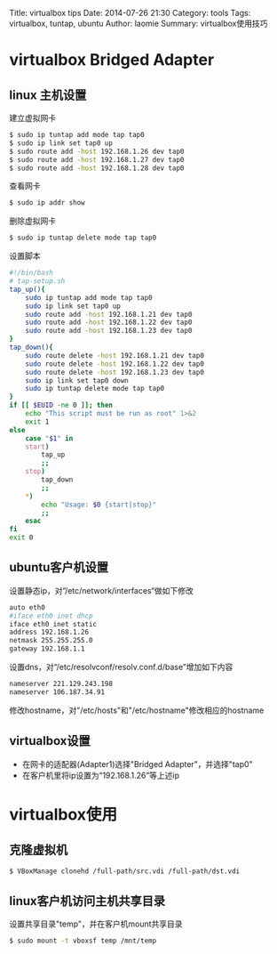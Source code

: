 Title: virtualbox tips
Date: 2014-07-26 21:30
Category: tools 
Tags: virtualbox, tuntap, ubuntu
Author: laomie
Summary: virtualbox使用技巧


virtualbox Bridged Adapter
================

linux 主机设置
---------
建立虚拟网卡
```bash
$ sudo ip tuntap add mode tap tap0
$ sudo ip link set tap0 up
$ sudo route add -host 192.168.1.26 dev tap0
$ sudo route add -host 192.168.1.27 dev tap0
$ sudo route add -host 192.168.1.28 dev tap0
```

查看网卡
```bash
$ sudo ip addr show
```

删除虚拟网卡
```bash
$ sudo ip tuntap delete mode tap tap0
```

设置脚本
```bash
#!/bin/bash
# tap-setup.sh
tap_up(){
    sudo ip tuntap add mode tap tap0
    sudo ip link set tap0 up
    sudo route add -host 192.168.1.21 dev tap0
    sudo route add -host 192.168.1.22 dev tap0
    sudo route add -host 192.168.1.23 dev tap0
}
tap_down(){
    sudo route delete -host 192.168.1.21 dev tap0
    sudo route delete -host 192.168.1.22 dev tap0
    sudo route delete -host 192.168.1.23 dev tap0
    sudo ip link set tap0 down
    sudo ip tuntap delete mode tap tap0
}
if [[ $EUID -ne 0 ]]; then
    echo "This script must be run as root" 1>&2
    exit 1
else
    case "$1" in
    start)
        tap_up
        ;;
    stop)
        tap_down
        ;;
    *)
        echo "Usage: $0 {start|stop}"
        ;;
    esac
fi
exit 0
```

ubuntu客户机设置
-----------------
设置静态ip，对”/etc/network/interfaces“做如下修改
```bash
auto eth0
#iface eth0 inet dhcp
iface eth0 inet static
address 192.168.1.26
netmask 255.255.255.0
gateway 192.168.1.1
```

设置dns，对“/etc/resolvconf/resolv.conf.d/base”增加如下内容
```bash
nameserver 221.129.243.198
nameserver 106.187.34.91
```

修改hostname，对"/etc/hosts"和"/etc/hostname"修改相应的hostname

virtualbox设置
----------
* 在网卡的适配器(Adapter1)选择"Bridged Adapter"，并选择"tap0"
* 在客户机里将ip设置为“192.168.1.26”等上述ip


virtualbox使用
==================

克隆虚拟机
--------------
```bash
$ VBoxManage clonehd /full-path/src.vdi /full-path/dst.vdi
```

linux客户机访问主机共享目录
-----------------------------
设置共享目录"temp"，并在客户机mount共享目录
```bash
$ sudo mount -t vboxsf temp /mnt/temp
```
